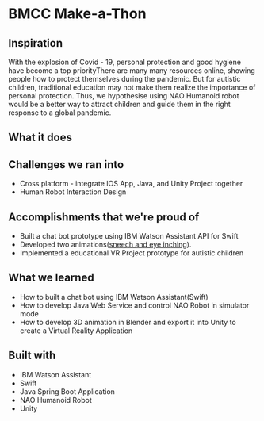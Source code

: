 # BMCC Make-a-Thon

## Inspiration
With the explosion of Covid - 19, personal protection and good hygiene have become a top priorityThere are many many resources online, showing people how to protect themselves during the pandemic. But for autistic children, traditional education may not make them realize the importance of personal protection.
Thus, we hypothesise using NAO Humanoid robot would be a better way to attract children and guide them in the right response to a global pandemic.
## What it does

## Challenges we ran into
* Cross platform - integrate IOS App, Java, and Unity Project together
* Human Robot Interaction Design


## Accomplishments that we're proud of
* Built a chat bot prototype using IBM Watson Assistant API for Swift
* Developed two animations([sneech and eye inching](https://drive.google.com/file/d/1ZtLOeNfJfbHRQZAkcBfdbvIF2eOiHNAW/view?usp=sharing)).
* Implemented a educational VR Project prototype for autistic children


## What we learned
* How to built a chat bot using IBM Watson Assistant(Swift)
* How to develop Java Web Service and control NAO Robot in simulator mode
* How to develop 3D animation in Blender and export it into Unity to create a Virtual Reality Application

## Built with
* IBM Watson Assistant 
* Swift
* Java Spring Boot Application
* NAO Humanoid Robot
* Unity


